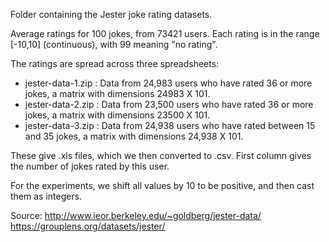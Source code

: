 Folder containing the Jester joke rating datasets.

Average ratings for 100 jokes, from 73421 users. Each rating is in the range
[-10,10] (continuous), with 99 meaning "no rating".

The ratings are spread across three spreadsheets:
- jester-data-1.zip : Data from 24,983 users who have rated 36 or more jokes, a matrix with dimensions 24983 X 101.
- jester-data-2.zip : Data from 23,500 users who have rated 36 or more jokes, a matrix with dimensions 23500 X 101.
- jester-data-3.zip : Data from 24,938 users who have rated between 15 and 35 jokes, a matrix with dimensions 24,938 X 101.

These give .xls files, which we then converted to .csv. First column gives the
number of jokes rated by this user.

For the experiments, we shift all values by 10 to be positive, and then cast
them as integers.

Source:
http://www.ieor.berkeley.edu/~goldberg/jester-data/
https://grouplens.org/datasets/jester/